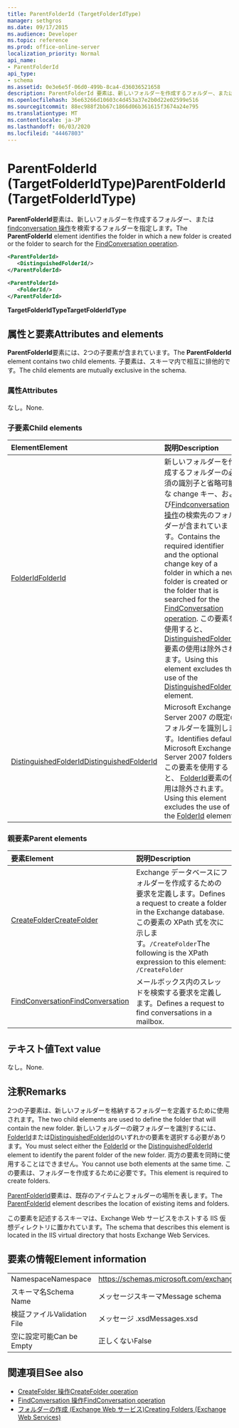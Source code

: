 ```yaml
---
title: ParentFolderId (TargetFolderIdType)
manager: sethgros
ms.date: 09/17/2015
ms.audience: Developer
ms.topic: reference
ms.prod: office-online-server
localization_priority: Normal
api_name:
- ParentFolderId
api_type:
- schema
ms.assetid: 0e3e6e5f-06d0-499b-8ca4-d36036521658
description: ParentFolderId 要素は、新しいフォルダーを作成するフォルダー、または FindConversation 操作を検索するフォルダーを指定します。
ms.openlocfilehash: 36e63266d10603c4d453a37e2b0d22e02599e516
ms.sourcegitcommit: 88ec988f2bb67c1866d06b361615f3674a24e795
ms.translationtype: MT
ms.contentlocale: ja-JP
ms.lasthandoff: 06/03/2020
ms.locfileid: "44467803"
---
```

# <a name="parentfolderid-targetfolderidtype"></a><span data-ttu-id="30051-103">ParentFolderId (TargetFolderIdType)</span><span class="sxs-lookup"><span data-stu-id="30051-103">ParentFolderId (TargetFolderIdType)</span></span>

<span data-ttu-id="30051-104">**ParentFolderId**要素は、新しいフォルダーを作成するフォルダー、または[findconversation 操作](findconversation-operation.md)を検索するフォルダーを指定します。</span><span class="sxs-lookup"><span data-stu-id="30051-104">The **ParentFolderId** element identifies the folder in which a new folder is created or the folder to search for the [FindConversation operation](findconversation-operation.md).</span></span>
  
```xml
<ParentFolderId>
   <DistinguishedFolderId/>
</ParentFolderId>
```

```xml
<ParentFolderId>
   <FolderId/> 
</ParentFolderId>
```

<span data-ttu-id="30051-105">**TargetFolderIdType**</span><span class="sxs-lookup"><span data-stu-id="30051-105">**TargetFolderIdType**</span></span>

## <a name="attributes-and-elements"></a><span data-ttu-id="30051-106">属性と要素</span><span class="sxs-lookup"><span data-stu-id="30051-106">Attributes and elements</span></span>

<span data-ttu-id="30051-107">**ParentFolderId**要素には、2つの子要素が含まれています。</span><span class="sxs-lookup"><span data-stu-id="30051-107">The **ParentFolderId** element contains two child elements.</span></span> <span data-ttu-id="30051-108">子要素は、スキーマ内で相互に排他的です。</span><span class="sxs-lookup"><span data-stu-id="30051-108">The child elements are mutually exclusive in the schema.</span></span> 
  
### <a name="attributes"></a><span data-ttu-id="30051-109">属性</span><span class="sxs-lookup"><span data-stu-id="30051-109">Attributes</span></span>

<span data-ttu-id="30051-110">なし。</span><span class="sxs-lookup"><span data-stu-id="30051-110">None.</span></span>
  
### <a name="child-elements"></a><span data-ttu-id="30051-111">子要素</span><span class="sxs-lookup"><span data-stu-id="30051-111">Child elements</span></span>

|<span data-ttu-id="30051-112">**Element**</span><span class="sxs-lookup"><span data-stu-id="30051-112">**Element**</span></span>|<span data-ttu-id="30051-113">**説明**</span><span class="sxs-lookup"><span data-stu-id="30051-113">**Description**</span></span>|
|:-----|:-----|
|[<span data-ttu-id="30051-114">FolderId</span><span class="sxs-lookup"><span data-stu-id="30051-114">FolderId</span></span>](folderid.md) <br/> |<span data-ttu-id="30051-115">新しいフォルダーを作成するフォルダーの必須の識別子と省略可能な change キー、および[Findconversation 操作](findconversation-operation.md)の検索先のフォルダーが含まれています。</span><span class="sxs-lookup"><span data-stu-id="30051-115">Contains the required identifier and the optional change key of a folder in which a new folder is created or the folder that is searched for the [FindConversation operation](findconversation-operation.md).</span></span> <span data-ttu-id="30051-116">この要素を使用すると、 [DistinguishedFolderId](distinguishedfolderid.md)要素の使用は除外されます。</span><span class="sxs-lookup"><span data-stu-id="30051-116">Using this element excludes the use of the [DistinguishedFolderId](distinguishedfolderid.md) element.</span></span>  <br/> |
|[<span data-ttu-id="30051-117">DistinguishedFolderId</span><span class="sxs-lookup"><span data-stu-id="30051-117">DistinguishedFolderId</span></span>](distinguishedfolderid.md) <br/> |<span data-ttu-id="30051-118">Microsoft Exchange Server 2007 の既定のフォルダーを識別します。</span><span class="sxs-lookup"><span data-stu-id="30051-118">Identifies default Microsoft Exchange Server 2007 folders.</span></span> <span data-ttu-id="30051-119">この要素を使用すると、 [FolderId](folderid.md)要素の使用は除外されます。</span><span class="sxs-lookup"><span data-stu-id="30051-119">Using this element excludes the use of the [FolderId](folderid.md) element.</span></span>  <br/> |
   
### <a name="parent-elements"></a><span data-ttu-id="30051-120">親要素</span><span class="sxs-lookup"><span data-stu-id="30051-120">Parent elements</span></span>

|<span data-ttu-id="30051-121">**要素**</span><span class="sxs-lookup"><span data-stu-id="30051-121">**Element**</span></span>|<span data-ttu-id="30051-122">**説明**</span><span class="sxs-lookup"><span data-stu-id="30051-122">**Description**</span></span>|
|:-----|:-----|
|[<span data-ttu-id="30051-123">CreateFolder</span><span class="sxs-lookup"><span data-stu-id="30051-123">CreateFolder</span></span>](createfolder.md) <br/> |<span data-ttu-id="30051-124">Exchange データベースにフォルダーを作成するための要求を定義します。</span><span class="sxs-lookup"><span data-stu-id="30051-124">Defines a request to create a folder in the Exchange database.</span></span>  <br/> <span data-ttu-id="30051-125">この要素の XPath 式を次に示します。`/CreateFolder`</span><span class="sxs-lookup"><span data-stu-id="30051-125">The following is the XPath expression to this element:  `/CreateFolder`</span></span> <br/> |
|[<span data-ttu-id="30051-126">FindConversation</span><span class="sxs-lookup"><span data-stu-id="30051-126">FindConversation</span></span>](findconversation.md) <br/> |<span data-ttu-id="30051-127">メールボックス内のスレッドを検索する要求を定義します。</span><span class="sxs-lookup"><span data-stu-id="30051-127">Defines a request to find conversations in a mailbox.</span></span>  <br/> |
   
## <a name="text-value"></a><span data-ttu-id="30051-128">テキスト値</span><span class="sxs-lookup"><span data-stu-id="30051-128">Text value</span></span>

<span data-ttu-id="30051-129">なし。</span><span class="sxs-lookup"><span data-stu-id="30051-129">None.</span></span>
  
## <a name="remarks"></a><span data-ttu-id="30051-130">注釈</span><span class="sxs-lookup"><span data-stu-id="30051-130">Remarks</span></span>

<span data-ttu-id="30051-131">2つの子要素は、新しいフォルダーを格納するフォルダーを定義するために使用されます。</span><span class="sxs-lookup"><span data-stu-id="30051-131">The two child elements are used to define the folder that will contain the new folder.</span></span> <span data-ttu-id="30051-132">新しいフォルダーの親フォルダーを識別するには、 [FolderId](folderid.md)または[DistinguishedFolderId](distinguishedfolderid.md)のいずれかの要素を選択する必要があります。</span><span class="sxs-lookup"><span data-stu-id="30051-132">You must select either the [FolderId](folderid.md) or the [DistinguishedFolderId](distinguishedfolderid.md) element to identify the parent folder of the new folder.</span></span> <span data-ttu-id="30051-133">両方の要素を同時に使用することはできません。</span><span class="sxs-lookup"><span data-stu-id="30051-133">You cannot use both elements at the same time.</span></span> <span data-ttu-id="30051-134">この要素は、フォルダーを作成するために必要です。</span><span class="sxs-lookup"><span data-stu-id="30051-134">This element is required to create folders.</span></span> 
  
<span data-ttu-id="30051-135">[ParentFolderId](parentfolderid.md)要素は、既存のアイテムとフォルダーの場所を表します。</span><span class="sxs-lookup"><span data-stu-id="30051-135">The [ParentFolderId](parentfolderid.md) element describes the location of existing items and folders.</span></span> 
  
<span data-ttu-id="30051-136">この要素を記述するスキーマは、Exchange Web サービスをホストする IIS 仮想ディレクトリに置かれています。</span><span class="sxs-lookup"><span data-stu-id="30051-136">The schema that describes this element is located in the IIS virtual directory that hosts Exchange Web Services.</span></span>
  
## <a name="element-information"></a><span data-ttu-id="30051-137">要素の情報</span><span class="sxs-lookup"><span data-stu-id="30051-137">Element information</span></span>

|||
|:-----|:-----|
|<span data-ttu-id="30051-138">Namespace</span><span class="sxs-lookup"><span data-stu-id="30051-138">Namespace</span></span>  <br/> |https://schemas.microsoft.com/exchange/services/2006/messages  <br/> |
|<span data-ttu-id="30051-139">スキーマ名</span><span class="sxs-lookup"><span data-stu-id="30051-139">Schema Name</span></span>  <br/> |<span data-ttu-id="30051-140">メッセージスキーマ</span><span class="sxs-lookup"><span data-stu-id="30051-140">Message schema</span></span>  <br/> |
|<span data-ttu-id="30051-141">検証ファイル</span><span class="sxs-lookup"><span data-stu-id="30051-141">Validation File</span></span>  <br/> |<span data-ttu-id="30051-142">メッセージ .xsd</span><span class="sxs-lookup"><span data-stu-id="30051-142">Messages.xsd</span></span>  <br/> |
|<span data-ttu-id="30051-143">空に設定可能</span><span class="sxs-lookup"><span data-stu-id="30051-143">Can be Empty</span></span>  <br/> |<span data-ttu-id="30051-144">正しくない</span><span class="sxs-lookup"><span data-stu-id="30051-144">False</span></span>  <br/> |
   
## <a name="see-also"></a><span data-ttu-id="30051-145">関連項目</span><span class="sxs-lookup"><span data-stu-id="30051-145">See also</span></span>

- [<span data-ttu-id="30051-146">CreateFolder 操作</span><span class="sxs-lookup"><span data-stu-id="30051-146">CreateFolder operation</span></span>](createfolder-operation.md)
- [<span data-ttu-id="30051-147">FindConversation 操作</span><span class="sxs-lookup"><span data-stu-id="30051-147">FindConversation operation</span></span>](findconversation-operation.md)
- [<span data-ttu-id="30051-148">フォルダーの作成 (Exchange Web サービス)</span><span class="sxs-lookup"><span data-stu-id="30051-148">Creating Folders (Exchange Web Services)</span></span>](https://msdn.microsoft.com/library/3b15b0ec-8691-45ed-9a24-a91ff732d6cf%28Office.15%29.aspx)

